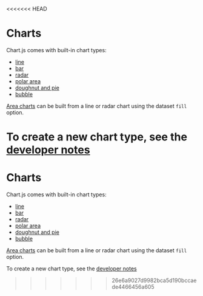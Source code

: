 <<<<<<< HEAD
# Charts

Chart.js comes with built-in chart types:
* [line](./line.md)
* [bar](./bar.md)
* [radar](./radar.md)
* [polar area](./polar.md)
* [doughnut and pie](./doughnut.md)
* [bubble](./bubble.md)

[Area charts](area.md) can be built from a line or radar chart using the dataset `fill` option.

To create a new chart type, see the [developer notes](../developers/charts.md#new-charts)
=======
# Charts

Chart.js comes with built-in chart types:
* [line](./line.md)
* [bar](./bar.md)
* [radar](./radar.md)
* [polar area](./polar.md)
* [doughnut and pie](./doughnut.md)
* [bubble](./bubble.md)

[Area charts](area.md) can be built from a line or radar chart using the dataset `fill` option.

To create a new chart type, see the [developer notes](../developers/charts.md#new-charts)
>>>>>>> 26e6a9027d9982bca5d190bccaede4466456a605

